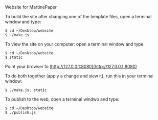 Website for MartinePaper


To build the site after changing one of the template files, open a terminal window and type:

```
$ cd ~/Desktop/website
$ ./make.js
```

To view the site on your computer: open a terminal window and type

```
$ cd ~/Desktop/website
$ static
```

Point your browser to [http://127.0.0.1:8080](http://127.0.0.1:8080)

To do both together (apply a change and view it), run this in your terminal window:

```
$ ./make.js; static
```


To publish to the web, open a terminal windwo and type:

```
$ cd ~/Desktop/website
$ ./publish.js
```
